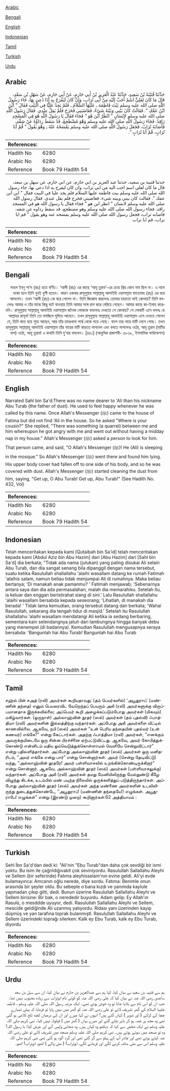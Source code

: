 [Arabic](#arabic)

[Bengali](#bengali)

[English](#english)

[Indonesian](#indonesian)

[Tamil](#tamil)

[Turkish](#turkish)

[Urdu](#urdu)

## Arabic


<div dir="rtl" lang="ar" style={{fontSize:'larger',backgroundColor:'#f8f9fa',padding:20}}>
حَدَّثَنَا قُتَيْبَةُ بْنُ سَعِيدٍ، حَدَّثَنَا عَبْدُ الْعَزِيزِ بْنُ أَبِي حَازِمٍ، عَنْ أَبِي حَازِمٍ، عَنْ سَهْلِ بْنِ سَعْدٍ، قَالَ مَا كَانَ لِعَلِيٍّ اسْمٌ أَحَبَّ إِلَيْهِ مِنْ أَبِي تُرَابٍ، وَإِنْ كَانَ لَيَفْرَحُ بِهِ إِذَا دُعِيَ بِهَا، جَاءَ رَسُولُ اللَّهِ صلى الله عليه وسلم بَيْتَ فَاطِمَةَ ـ عَلَيْهَا السَّلاَمُ ـ فَلَمْ يَجِدْ عَلِيًّا فِي الْبَيْتِ فَقَالَ ‏"‏ أَيْنَ ابْنُ عَمِّكِ ‏"‏‏.‏ فَقَالَتْ كَانَ بَيْنِي وَبَيْنَهُ شَىْءٌ، فَغَاضَبَنِي فَخَرَجَ فَلَمْ يَقِلْ عِنْدِي‏.‏ فَقَالَ رَسُولُ اللَّهِ صلى الله عليه وسلم لإِنْسَانٍ ‏"‏ انْظُرْ أَيْنَ هُوَ ‏"‏ فَجَاءَ فَقَالَ يَا رَسُولَ اللَّهِ هُوَ فِي الْمَسْجِدِ رَاقِدٌ‏.‏ فَجَاءَ رَسُولُ اللَّهِ صلى الله عليه وسلم وَهْوَ مُضْطَجِعٌ، قَدْ سَقَطَ رِدَاؤُهُ عَنْ شِقِّهِ، فَأَصَابَهُ تُرَابٌ، فَجَعَلَ رَسُولُ اللَّهِ صلى الله عليه وسلم يَمْسَحُهُ عَنْهُ ـ وَهْوَ يَقُولُ ‏"‏ قُمْ أَبَا تُرَابٍ، قُمْ أَبَا تُرَابٍ ‏"‏‏.‏
</div>
<div style={{backgroundColor:'#f8f9fa',padding:20, marginBottom: 10}}><table> <thead> <tr> <th>References:</th> <th></th> </tr> </thead> <tbody><tr><td>Hadith No</td><td>6280</td></tr><tr><td>Arabic No</td><td>6280</td></tr><tr><td>Reference</td><td>Book 79 Hadith 54</td></tr></tbody></table></div>


<div dir="rtl" lang="ar" style={{fontSize:'larger',backgroundColor:'#f8f9fa',padding:20}}>
حدثنا قتيبة بن سعيد، حدثنا عبد العزيز بن ابي حازم، عن ابي حازم، عن سهل بن سعد، قال ما كان لعلي اسم احب اليه من ابي تراب، وان كان ليفرح به اذا دعي بها، جاء رسول الله صلى الله عليه وسلم بيت فاطمة عليها السلام فلم يجد عليا في البيت فقال " اين ابن عمك ". فقالت كان بيني وبينه شىء، فغاضبني فخرج فلم يقل عندي. فقال رسول الله صلى الله عليه وسلم لانسان " انظر اين هو " فجاء فقال يا رسول الله هو في المسجد راقد. فجاء رسول الله صلى الله عليه وسلم وهو مضطجع، قد سقط رداوه عن شقه، فاصابه تراب، فجعل رسول الله صلى الله عليه وسلم يمسحه عنه وهو يقول " قم ابا تراب، قم ابا تراب
</div>
<div style={{backgroundColor:'#f8f9fa',padding:20, marginBottom: 10}}><table> <thead> <tr> <th>References:</th> <th></th> </tr> </thead> <tbody><tr><td>Hadith No</td><td>6280</td></tr><tr><td>Arabic No</td><td>6280</td></tr><tr><td>Reference</td><td>Book 79 Hadith 54</td></tr></tbody></table></div>

## Bengali


<div dir="rtl" lang="bn" style={{fontSize:'larger',backgroundColor:'#f8f9fa',padding:20}}>
সাহল ইবনু সা‘দ (রাঃ) হতে বর্ণিত। ‘আলী (রাঃ) এর কাছে ‘আবূ তুরাব’-এর চেয়ে প্রিয় কোন নাম ছিল না। এ নামে ডাকা হলে তিনি খুবই খুশী হতেন। কারণ একবার রাসূলুল্লাহ সাল্লাল্লাহু আলাইহি ওয়াসাল্লাম ফাতেমাহ (রাঃ) এর ঘরে আসলেন। তখন ‘আলী (রাঃ)-কে ঘরে পেলেন না। তিনি জিজ্ঞেস করলেনঃ তোমার চাচাতো ভাই কোথায়? তিনি বললেনঃ আমার ও তাঁর মাঝে কিছু ঘটে যাওয়ায় তিনি আমার সঙ্গে রাগ করে বেরিয়ে গেছেন। আমার কাছে কা-ইলাহ করেননি। রাসূলুল্লাহ সাল্লাল্লাহু আলাইহি ওয়াসাল্লাম জনৈক লোককে বললেনঃ দেখতো সে কোথায়? সে লোকটি এসে বললঃ হে আল্লাহর রাসূল! তিনি তো মসজিদে ঘুমিয়ে আছেন। তখন রাসূলুল্লাহ সাল্লাল্লাহু আলাইহি ওয়াসাল্লাম এসে দেখতে পেলেন যে, তিনি কাত হয়ে শুয়ে আছেন, আর তাঁর চাদরখানা পার্শ্ব থেকে পড়ে গেছে। ফলে তার গায়ে মাটি লেগে গেছে। তখন রাসূলুল্লাহ সাল্লাল্লাহু আলাইহি ওয়াসাল্লাম তাঁর গায়ের মাটি ঝাড়তে লাগলেন এবং বলতে লাগলেনঃ ওঠো, আবূ তুরাব (মাটির বাপ) ওঠো, আবূ তুরাব! এ কথাটা তিনি দু’বার বললেন। [৪৪১] (আধুনিক প্রকাশনী- ৫৮৩৮, ইসলামিক ফাউন্ডেশন)
</div>
<div style={{backgroundColor:'#f8f9fa',padding:20, marginBottom: 10}}><table> <thead> <tr> <th>References:</th> <th></th> </tr> </thead> <tbody><tr><td>Hadith No</td><td>6280</td></tr><tr><td>Arabic No</td><td>6280</td></tr><tr><td>Reference</td><td>Book 79 Hadith 54</td></tr></tbody></table></div>

## English


<div dir="ltr" lang="en" style={{fontSize:'larger',backgroundColor:'#f8f9fa',padding:20}}>
Narrated Sahl bin Sa'd:There was no name dearer to 'Ali than his nickname Abu Turab (the father of dust). He used to feel happy whenever he was called by this name. Once Allah's Messenger (ﷺ) came to the house of Fatima but did not find 'Ali in the house. So he asked "Where is your cousin?" She replied, "There was something (a quarrel) between me and him whereupon he got angry with me and went out without having a midday nap in my house." Allah's Messenger (ﷺ) asked a person to look for him. That person came, and said, "O Allah's Messenger (ﷺ)! He (Ali) is sleeping in the mosque." So Allah's Messenger (ﷺ) went there and found him lying. His upper body cover had fallen off to one side of his body, and so he was covered with dust. Allah's Messenger (ﷺ) started cleaning the dust from him, saying, "Get up, O Abu Turab! Get up, Abu Turab!" (See Hadith No. 432, Vol)
</div>
<div style={{backgroundColor:'#f8f9fa',padding:20, marginBottom: 10}}><table> <thead> <tr> <th>References:</th> <th></th> </tr> </thead> <tbody><tr><td>Hadith No</td><td>6280</td></tr><tr><td>Arabic No</td><td>6280</td></tr><tr><td>Reference</td><td>Book 79 Hadith 54</td></tr></tbody></table></div>

## Indonesian


<div dir="ltr" lang="id" style={{fontSize:'larger',backgroundColor:'#f8f9fa',padding:20}}>
Telah menceritakan kepada kami [Qutaibah bin Sa'id] telah menceritakan kepada kami [Abdul Aziz bin Abu Hazim] dari [Abu Hazim] dari [Sahl bin Sa'd] dia berkata; "Tidak ada nama (julukan) yang paling disukai Ali selain Abu Turab, dan dia sangat senang bila dipanggil dengan nama tersebut, suatu ketika Rasulullah shallallahu 'alaihi wasallam datang ke rumah Fatimah 'alaihis salam, namun beliau tidak menjumpai Ali di rumahnya. Maka beliau bertanya; 'Di manakah anak pamanmu? ' Fatimah menjawab; 'Sebenarnya antara saya dan dia ada permasalahan, malah dia memarahiku. Setelah itu, ia keluar dan enggan beristirahat siang di sini.' Lalu Rasulullah shallallahu 'alaihi wasallam bersabda kepada seseorang; 'Lihatlah, di manakah dia berada! ' Tidak lama kemudian, orang tersebut datang dan berkata; 'Wahai Rasulullah, sekarang dia tengah tidur di masjid.' Setelah itu Rasulullah shallallahu 'alaihi wasallam mendatangi Ali ketika ia sedang berbaring, sementara kain selendangnya jatuh dari lambungnya hingga banyak debu yang menempel (di badannya). Kemudian Rasulullah mengusapnya seraya bersabda: 'Bangunlah hai Abu Turab! Bangunlah hai Abu Turab
</div>
<div style={{backgroundColor:'#f8f9fa',padding:20, marginBottom: 10}}><table> <thead> <tr> <th>References:</th> <th></th> </tr> </thead> <tbody><tr><td>Hadith No</td><td>6280</td></tr><tr><td>Arabic No</td><td>6280</td></tr><tr><td>Reference</td><td>Book 79 Hadith 54</td></tr></tbody></table></div>

## Tamil


<div dir="ltr" lang="ta" style={{fontSize:'larger',backgroundColor:'#f8f9fa',padding:20}}>
சஹ்ல் பின் சஅத் (ரலி) அவர்கள் கூறியதாவது: (தம் பெயர்களில்) ‘அபூதுராப்’ (மண்ணின் தந்தை) எனும் பெயரைவிட வேறெந்தப் பெயரும் அலீ (ரலி) அவர்களுக்கு விருப்பமானதாக இருக்கவில்லை; அப்பெயர் கூறி அழைக்கப்படும்போது அவர்கள் (மிகவும்) மகிழ்வார்கள். (ஒருநாள்) அல்லாஹ்வின் தூதர் (ஸல்) அவர்கள் (தம் புதல்வி) ஃபாத்திமா (ரலி) அவர்களின் இல்லத்திற்கு வந்தார்கள். அப்போது அலீ அவர்களை வீட்டில் காணவில்லை. ஆகவே, நபி (ஸல்) அவர்கள் “உன் பெரிய தந்தையின் புதல்வர் (உன் கணவர்) எங்கே?” என்று கேட்டார்கள். அதற்கு ஃபாத்திமா (ரலி) அவர்கள், “எனக்கும் அவருக்குமிடையே ஒரு சின்ன பிரச்சினை ஏற்பட்டுவிட்டது. ஆகவே, அவர் கோபித்துக்கொண்டு என்னிடம் மதிய ஓய்வெடுத்துக்கொள்ளாமல் வெளியே சென்றுவிட்டார்” என்று பதிலளித்தார்கள். அப்போது அல்லாஹ்வின் தூதர் (ஸல்) அவர்கள் ஒரு மனிதரிடம், “அவர் எங்கே என்று பார்” என்று சொன்னார்கள். அவர் (சென்று தேடிவிட்டு) வந்து, “அல்லாஹ்வின் தூதரே! அவர் பள்ளிவாசலில் உறங்கிக்கொண்டிருக்கிறார்” என்று சொன்னார். ஆகவே, அல்லாஹ்வின் தூதர் (ஸல்) அவர்கள் (பள்ளிவாசலுக்கு) வந்தார்கள். அப்போது அலீ (ரலி) அவர்கள் தமது மேனியிலிருந்து மேல்துண்டு கீழே விழுந்து கிடக்க, உடம்பில் மண் படிந்த நிலையில் ஒருக்களித்துப் படுத்திருந்தார்கள். அப்போது அல்லாஹ்வின் தூதர் (ஸல்) அவர்கள் அந்த மண்ணை அவர்களின் உடலிலிருந்து துடைத்துக்கொண்டே, “அபூதுராப்! (மண்ணின் தந்தையே!) எழுங்கள். அபூதுராபே! எழுங்கள்” என்று (இரண்டு முறை) கூறினார்கள்.62 அத்தியாயம் :
</div>
<div style={{backgroundColor:'#f8f9fa',padding:20, marginBottom: 10}}><table> <thead> <tr> <th>References:</th> <th></th> </tr> </thead> <tbody><tr><td>Hadith No</td><td>6280</td></tr><tr><td>Arabic No</td><td>6280</td></tr><tr><td>Reference</td><td>Book 79 Hadith 54</td></tr></tbody></table></div>

## Turkish


<div dir="ltr" lang="tr" style={{fontSize:'larger',backgroundColor:'#f8f9fa',padding:20}}>
Sehl İbn Sa'd'dan dedi ki: "Ali'nin "Ebu Turab"dan daha çok sevdiği bir ismi yoktu. Bu isim ile çağrıldığıvakit çok seviniyordu. Rasulullah Sallallahu Aleyhi ve Sellem (bir seferinde) Fatıma aleyhisselam'nın evine geldi. Ali'yi evde bulamayınca: Amcanın oğlu nerede, diye sordu. Fatıma: Benimle onun arasında bir şeyler oldu. Bu sebeple o bana kızdı ve yanımda kaylule yapmadan çıkıp gitti, dedi. Bunun üzerine Rasulullah Sallallahu Aleyhi ve Sellem birisine: Bir bak, o nerededir buyurdu. Adam gelip: Ey Allah'ın Rasulü, o mesddde uyuyor, dedi. Rasulullah Sallallahu Aleyhi ve Sellem, mescide geldiğinde Ali uzanmış yatıyordu. Ridası yanı üzerinden kayıp düşmüş ve yan tarafına toprak bulanmıştl. Rasulullah Sallallahu Aleyhi ve Sellem üzerindeki toprağı silerken: Kalk ey Ebu Turab, kalk ey Ebu Turab, diyordu
</div>
<div style={{backgroundColor:'#f8f9fa',padding:20, marginBottom: 10}}><table> <thead> <tr> <th>References:</th> <th></th> </tr> </thead> <tbody><tr><td>Hadith No</td><td>6280</td></tr><tr><td>Arabic No</td><td>6280</td></tr><tr><td>Reference</td><td>Book 79 Hadith 54</td></tr></tbody></table></div>

## Urdu


<div dir="rtl" lang="ur" style={{fontSize:'larger',backgroundColor:'#f8f9fa',padding:20}}>
ہم سے قتیبہ بن سعید نے بیان کیا، کہا ہم سے عبدالعزیز بن حازم نے بیان کیا، ان سے سہل بن سعد ساعدی رضی اللہ عنہ نے بیان کیا کہ علی رضی اللہ عنہ کو کوئی نام ابوتراب سے زیادہ محبوب نہیں تھا۔ جب ان کو اس نام سے بلایا جاتا تو وہ خوش ہوتے تھے۔ ایک مرتبہ رسول اللہ صلی اللہ علیہ وسلم ، فاطمہ علیہا السلام کے گھر تشریف لائے تو علی رضی اللہ عنہ کو گھر میں نہیں پایا تو فرمایا کہ بیٹی تمہارے چچا کے لڑکے ( اور شوہر ) کہاں گئے ہیں؟ انہوں نے کہا میرے اور ان کے درمیان کچھ تلخ کلامی ہو گئی تھی وہ مجھ پر غصہ ہو کر باہر چلے گئے اور میرے یہاں ( گھر میں ) قیلولہ نہیں کیا۔ نبی کریم صلی اللہ علیہ وسلم نے ایک شخص سے کہا کہ دیکھو وہ کہاں ہیں۔ وہ صحابی واپس آئے اور عرض کیا: یا رسول اللہ! وہ تو مسجد میں سوئے ہوئے ہیں۔ نبی کریم صلی اللہ علیہ وسلم مسجد میں تشریف لائے تو علی رضی اللہ عنہ لیٹے ہوئے تھے اور چادر آپ کے پہلو سے گر گئی تھی اور گرد آلود ہو گئی تھی نبی کریم صلی اللہ علیہ وسلم اس سے مٹی صاف کرنے لگے اور فرمانے لگے، ابوتراب! ( مٹی والے ) اٹھو، ابوتراب! اٹھو۔
</div>
<div style={{backgroundColor:'#f8f9fa',padding:20, marginBottom: 10}}><table> <thead> <tr> <th>References:</th> <th></th> </tr> </thead> <tbody><tr><td>Hadith No</td><td>6280</td></tr><tr><td>Arabic No</td><td>6280</td></tr><tr><td>Reference</td><td>Book 79 Hadith 54</td></tr></tbody></table></div>